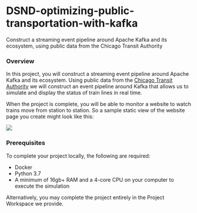 # DSND-optimizing-public-transportation-with-kafka
Construct a streaming event pipeline around Apache Kafka and its ecosystem, using public data from the Chicago Transit Authority

### Overview
In this project, you will construct a streaming event pipeline around Apache Kafka and its ecosystem. Using public data from the [Chicago Transit Authority](https://www.transitchicago.com/data/) we will construct an event pipeline around Kafka that allows us to simulate and display the status of train lines in real time.

When the project is complete, you will be able to monitor a website to watch trains move from station to station. So a sample static view of the website page you create might look like this:

![](https://video.udacity-data.com/topher/2019/July/5d352372_screen-shot-2019-07-19-at-10.41.29-am/screen-shot-2019-07-19-at-10.41.29-am.png)

### Prerequisites
To complete your project locally, the following are required:

- Docker
- Python 3.7
- A minimum of 16gb+ RAM and a 4-core CPU on your computer to execute the simulation

Alternatively, you may complete the project entirely in the Project Workspace we provide.
